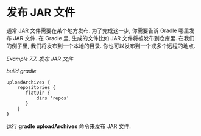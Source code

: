 # 发布 JAR 文件

通常 JAR 文件需要在某个地方发布. 为了完成这一步, 你需要告诉 Gradle 哪里发布 JAR 文件. 在 Gradle 里, 生成的文件比如 JAR 文件将被发布到仓库里. 在我们的例子里, 我们将发布到一个本地的目录. 你也可以发布到一个或多个远程的地点.

*Example 7.7. 发布 JAR 文件*

*build.gradle*

    uploadArchives {
        repositories {
           flatDir {
               dirs 'repos'
           }
        }
    }

运行 **gradle uploadArchives** 命令来发布 JAR 文件.


